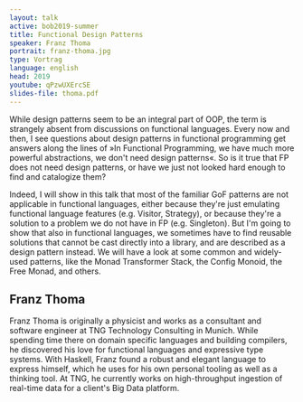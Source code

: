 ```yaml
---
layout: talk
active: bob2019-summer
title: Functional Design Patterns
speaker: Franz Thoma
portrait: franz-thoma.jpg
type: Vortrag
language: english
head: 2019
youtube: qPzwUXErcSE
slides-file: thoma.pdf
---
```


While design patterns seem to be an integral part of OOP, the term is
strangely absent from discussions on functional languages. Every now
and then, I see questions about design patterns in functional
programming get answers along the lines of »In Functional Programming,
we have much more powerful abstractions, we don't need design
patterns«. So is it true that FP does not need design patterns, or
have we just not looked hard enough to find and catalogize them?

Indeed, I will show in this talk that most of the familiar GoF
patterns are not applicable in functional languages, either because
they're just emulating functional language features (e.g. Visitor,
Strategy), or because they're a solution to a problem we do not have
in FP (e.g. Singleton). But I'm going to show that also in functional
languages, we sometimes have to find reusable solutions that cannot be
cast directly into a library, and are described as a design pattern
instead. We will have a look at some common and widely-used patterns,
like the Monad Transformer Stack, the Config Monoid, the Free Monad,
and others.

## Franz Thoma

Franz Thoma is originally a physicist and works as a consultant and
software engineer at TNG Technology Consulting in Munich. While
spending time there on domain specific languages and building
compilers, he discovered his love for functional languages and
expressive type systems. With Haskell, Franz found a robust and
elegant language to express himself, which he uses for his own
personal tooling as well as a thinking tool. At TNG, he currently
works on high-throughput ingestion of real-time data for a client's
Big Data platform.
